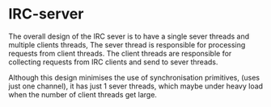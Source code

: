 # IRC-server
The overall design of the IRC sever is to have a single sever threads and multiple clients threads, 
  The sever thread is responsible for processing requests from client threads.
  The client threads are responsible for collecting requests from IRC clients and send to sever threads. 
  
  Although this design minimises the use of synchronisation primitives, (uses just one channel), it has just 1 sever threads, which maybe under heavy load when the number of client threads get large. 
